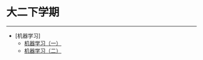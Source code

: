 # 大二下学期
***
- [机器学习]
  - [机器学习（一）](/学海无涯/学习/大二上/《机器学习》（一）.md)
  - [机器学习（二）](/学海无涯/学习/大二上/《机器学习》（二）.md)